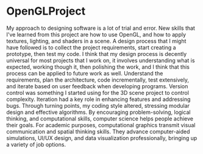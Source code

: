 # OpenGLProject

My approach to designing software is a lot of trial and error. New skills that I've learned from this project are how to use OpenGL, and how to apply textures, lighting, and shaders in a scene. A design process that I might have followed is to collect the project requirements, start creating a prototype, then test my code. I think that my design process is decently universal for most projects that I work on, it involves understanding what is expected, working though it, then polishing the work, and I think that this process can be applied to future work as well. Understand the requirements, plan the architecture, code incrementally, test extensively, and iterate based on user feedback when developing programs. Version control was something I started using for the 3D scene project to control complexity. Iteration had a key role in enhancing features and addressing bugs. Through turning points, my coding style altered, stressing modular design and effective algorithms. By encouraging problem-solving, logical thinking, and computational skills, computer science helps people achieve their goals. For academic purposes, computational graphics transmit visual communication and spatial thinking skills. They advance computer-aided simulations, UI/UX design, and data visualization professionally, bringing up a variety of job options.
